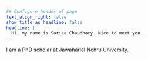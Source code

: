 ```yaml
---
## Configure header of page
text_align_right: false
show_title_as_headline: false
headline: |
  Hi, my name is Sarika Chaudhary. Nice to meet you.
---
```


<!-- this is a subheadline -->
I am a PhD scholar at Jawaharlal Nehru University. 
